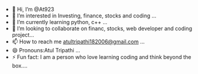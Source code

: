- 👋 Hi, I’m @At923
- 👀 I’m interested in Investing, finance, stocks and coding ...
- 🌱 I’m currently learning python, c++ ...
- 💞️ I’m looking to collaborate on financ, stocks, web developer and coding project...
- 📫 How to reach me atultripathi182006@gmail.com ...
- 😄 Pronouns:Atul Tripathi ...
- ⚡ Fun fact: I am a person who love learning coding and think beyond the box....
<!---
At923/At923 is a ✨ special ✨ repository because its `README.md` (this file) appears on your GitHub profile.
You can click the Preview link to take a look at your changes.
--->

